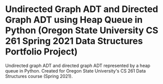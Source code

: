 # Undirected Graph ADT and Directed Graph ADT using Heap Queue in Python (Oregon State University CS 261 Spring 2021 Data Structures Portfolio Project)
Undirected graph ADT and directed graph ADT represented by a heap queue in Python. Created for Oregon State University's CS 261 Data Structures course (Spring 2021).
